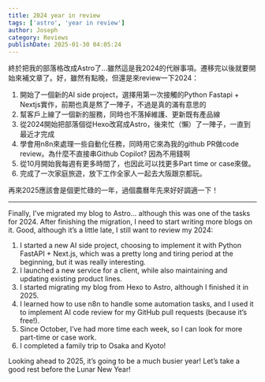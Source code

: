 ```yaml
---
title: 2024 year in review
tags: ['astro', 'year in review']
author: Joseph
category: Reviews
publishDate: 2025-01-30 04:05:24
---
```


終於把我的部落格改成Astro了...雖然這是我2024的代辦事項。遷移完以後就要開始來補文章了。好，雖然有點晚，但還是來review一下2024：

1. 開始了一個新的AI side project，選擇用第一次接觸的Python Fastapi + Nextjs實作，前期也真是熬了一陣子，不過是真的滿有意思的
2. 幫客戶上線了一個新的服務，同時也不落掉維護、更新既有產品線
3. 從2024開始把部落個從Hexo改寫成Astro，後來忙（懶）了一陣子，一直到最近才完成
4. 學會用n8n來處理一些自動化任務，同時用它來為我的github PR做code review。為什麼不直接串Github Copilot? 因為不用錢啊
5. 從10月開始我每週有更多時間了，也因此可以找更多Part time or case來做。
6. 完成了一次家庭旅遊，放下工作全家人一起去大阪跟京都玩。

再來2025應該會是個更忙碌的一年，過個農曆年先來好好調適一下！

---

Finally, I’ve migrated my blog to Astro… although this was one of the tasks for 2024. After finishing the migration, I need to start writing more blogs on it. Good, although it’s a little late, I still want to review my 2024:

1. I started a new AI side project, choosing to implement it with Python FastAPI + Next.js, which was a pretty long and tiring period at the beginning, but it was really interesting.
2. I launched a new service for a client, while also maintaining and updating existing product lines.
3. I started migrating my blog from Hexo to Astro, although I finished it in 2025.
4. I learned how to use n8n to handle some automation tasks, and I used it to implement AI code review for my GitHub pull requests (because it’s free!).
5. Since October, I’ve had more time each week, so I can look for more part-time or case work.
6. I completed a family trip to Osaka and Kyoto!

Looking ahead to 2025, it’s going to be a much busier year! Let’s take a good rest before the Lunar New Year!
